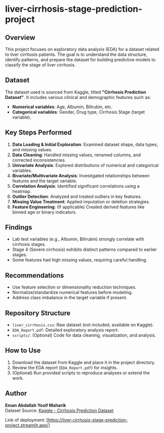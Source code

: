# liver-cirrhosis-stage-prediction-project

## Overview
This project focuses on exploratory data analysis (EDA) for a dataset related to liver cirrhosis patients. The goal is to understand the data structure, identify patterns, and prepare the dataset for building predictive models to classify the stage of liver cirrhosis.

## Dataset
The dataset used is sourced from Kaggle, titled **"Cirrhosis Prediction Dataset"**. It includes various clinical and demographic features such as:
- **Numerical variables**: Age, Albumin, Bilirubin, etc.
- **Categorical variables**: Gender, Drug type, Cirrhosis Stage (target variable).

## Key Steps Performed
1. **Data Loading & Initial Exploration**: Examined dataset shape, data types, and missing values.
2. **Data Cleaning**: Handled missing values, renamed columns, and corrected inconsistencies.
3. **Univariate Analysis**: Explored distributions of numerical and categorical variables.
4. **Bivariate/Multivariate Analysis**: Investigated relationships between features and the target variable.
5. **Correlation Analysis**: Identified significant correlations using a heatmap.
6. **Outlier Detection**: Analyzed and treated outliers in key features.
7. **Missing Value Treatment**: Applied imputation or deletion strategies.
8. **Feature Engineering**: (If applicable) Created derived features like binned age or binary indicators.

## Findings
- Lab test variables (e.g., Albumin, Bilirubin) strongly correlate with cirrhosis stages.
- Stage 4 (Severe cirrhosis) exhibits distinct patterns compared to earlier stages.
- Some features had high missing values, requiring careful handling.

## Recommendations
- Use feature selection or dimensionality reduction techniques.
- Normalize/standardize numerical features before modeling.
- Address class imbalance in the target variable if present.

## Repository Structure
- `liver_cirrhosis.csv`: Raw dataset (not included; available on Kaggle).
- `EDA_Report.pdf`: Detailed exploratory analysis report.
- `scripts/`: (Optional) Code for data cleaning, visualization, and analysis.

## How to Use
1. Download the dataset from Kaggle and place it in the project directory.
2. Review the EDA report (`EDA_Report.pdf`) for insights.
3. (Optional) Run provided scripts to reproduce analyses or extend the work.

## Author
**Eman Abdallah Yosif Maharik**  
Dataset Source: [Kaggle - Cirrhosis Prediction Dataset](https://www.kaggle.com/datasets/...)

Link of deployment: [https://liver-cirrhosis-stage-prediction-project.streamlit.app/]
